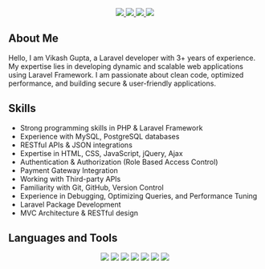 <p align="center">
  <a href="mailto:vikashrsgupta@gmail.com"> 
   <img src="https://img.shields.io/badge/Gmail-D14836?style=for-the-badge&logo=gmail&logoColor=white">
  </a>
  <a href="https://twitter.com/rsvkg" target="_blank">
    <img src="https://img.shields.io/badge/Twitter-1DA1F2?style=for-the-badge&logo=twitter&logoColor=white">
  </a>
<!--   <a href="https://instagram.com/rsvkg" target="_blank">
   <img src="https://img.shields.io/badge/Instagram-E4405F?style=for-the-badge&logo=instagram&logoColor=white">
  </a> -->
  <a href="https://github.com/rsvkg" target="_blank">
   <img src="https://img.shields.io/badge/Github-black?style=for-the-badge&logo=github&logoColor=white">
  </a>
  <a href="https://www.linkedin.com/in/rsvkg/" target="_blank">
    <img src="https://img.shields.io/badge/LinkedIn-0077B5?style=for-the-badge&logo=linkedin&logoColor=white">
  </a>
 

## About Me
<p>
Hello, I am Vikash Gupta, a Laravel developer with 3+ years of experience. My expertise lies in developing dynamic and scalable web applications using Laravel Framework. I am passionate about clean code, optimized performance, and building secure & user-friendly applications.
</p>

## Skills
- Strong programming skills in PHP & Laravel Framework
- Experience with MySQL, PostgreSQL databases
- RESTful APIs & JSON integrations
- Expertise in HTML, CSS, JavaScript, jQuery, Ajax
- Authentication & Authorization (Role Based Access Control)
- Payment Gateway Integration
- Working with Third-party APIs
- Familiarity with Git, GitHub, Version Control
- Experience in Debugging, Optimizing Queries, and Performance Tuning
- Laravel Package Development
- MVC Architecture & RESTful design

## Languages and Tools
<p align="center">
  <img src="https://img.shields.io/badge/PHP-777BB4?style=for-the-badge&logo=php&logoColor=white">
  <img src="https://img.shields.io/badge/Laravel-FF2D20?style=for-the-badge&logo=laravel&logoColor=white">
  <img src="https://img.shields.io/badge/MySQL-4479A1?style=for-the-badge&logo=mysql&logoColor=white">
  <img src="https://img.shields.io/badge/PostgreSQL-336791?style=for-the-badge&logo=postgresql&logoColor=white">
  <img src="https://img.shields.io/badge/JavaScript-323330?style=for-the-badge&logo=javascript&logoColor=F7DF1E">
  <img src="https://img.shields.io/badge/HTML5-E34F26?style=for-the-badge&logo=html5&logoColor=white">
  <img src="https://img.shields.io/badge/CSS3-1572B6?style=for-the-badge&logo=css3&logoColor=white">
</p>
